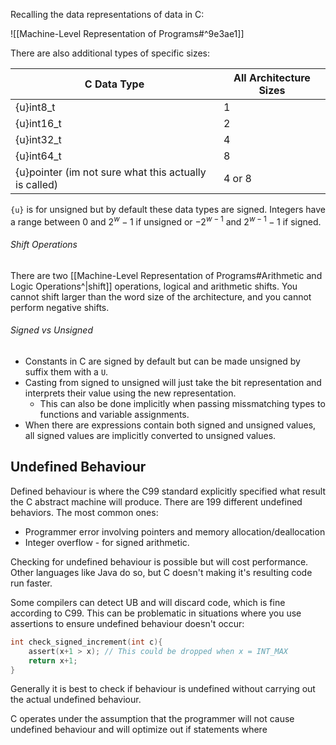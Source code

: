 Recalling the data representations of data in C:

![[Machine-Level Representation of Programs#^9e3ae1]]


There are also additional types of specific sizes:

| C Data Type | All Architecture Sizes |
| ----------- | ---------------------- |
| {u}int8_t   | 1                      |
| {u}int16_t   | 2                      |
| {u}int32_t   | 4                      |
| {u}int64_t   | 8                      |
| {u}pointer (im not sure what this actually is called)   | 4 or 8                       |

`{u}` is for unsigned but by default these data types are signed. Integers have a range between $0$ and $2^{w}-1$ if unsigned or $-2^{w-1}$ and $2^{w-1}-1$ if signed.

###### Shift Operations

There are two [[Machine-Level Representation of Programs#Arithmetic and Logic Operations^|shift]] operations, logical and arithmetic shifts. You cannot shift larger than the word size of the architecture, and you cannot perform negative shifts.

###### Signed vs Unsigned

* Constants in C are signed by default but can be made unsigned by suffix them with a `U`.
* Casting from signed to unsigned will just take the bit representation and interprets their value using the new representation.
	* This can also be done implicitly when passing missmatching types to functions and variable assignments.
* When there are expressions contain both signed and unsigned values, all signed values are implicitly converted to unsigned values.


## Undefined Behaviour

Defined behaviour is where the C99 standard explicitly specified what result the C abstract machine will produce. There are 199 different undefined behaviors. The most common ones:

* Programmer error involving pointers and memory allocation/deallocation
* Integer overflow - for signed arithmetic.

Checking for undefined behaviour is possible but will cost performance. Other languages like Java do so, but C doesn't making it's resulting code run faster.

Some compilers can detect UB and will discard code, which is fine according to C99. This can be problematic in situations where you use assertions to ensure undefined behaviour doesn't occur:

```c
int check_signed_increment(int c){
	assert(x+1 > x); // This could be dropped when x = INT_MAX
	return x+1;
}
```

Generally it is best to check if behaviour is undefined without carrying out the actual undefined behaviour.

C operates under the assumption that the programmer will not cause undefined behaviour and will optimize out if statements where
